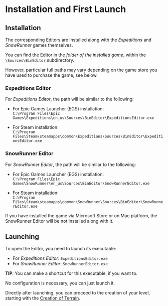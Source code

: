 # Installation and First Launch

## Installation
The corresponding Editors are installed along with the *Expeditions* and *SnowRunner* games themselves. 

You can find the Editor in the *folder of the installed game*, within the `\Sources\BinEditor` subdirectory.

However, particular full paths may vary depending on the game store you have used to purchase the game, see below.

### Expeditions Editor
For *Expeditions Editor*, the path will be similar to the following:

-   For Epic Games Launcher (EGS) installation:  
    `C:\Program Files\Epic Games\Expeditions\en_us\Sources\BinEditor\ExpeditionsEditor.exe`

-   For Steam installation:  
    `C:\Program Files\Steam\steamapps\common\Expeditions\Sources\BinEditor\ExpeditionsEditor.exe` 

### SnowRunner Editor
For *SnowRunner Editor*, the path will be similar to the following:

-   For Epic Games Launcher (EGS) installation:  
    `C:\Program Files\Epic Games\SnowRunner\en_us\Sources\BinEditor\SnowRunnerEditor.exe`

-   For Steam installation:  
    `C:\Program Files\Steam\steamapps\common\SnowRunner\Sources\BinEditor\SnowRunnerEditor.exe` 

If you have installed the game via Microsoft Store or on Mac platform, the SnowRunner Editor will be not installed along with it.


## Launching
To open the Editor, you need to launch its executable:

-   For *Expeditions Editor*: `ExpeditionsEditor.exe`
-   For *SnowRunner Editor*: `SnowRunnerEditor.exe`

**TIP**: You can make a shortcut for this executable, if you want to.

No configuration is necessary, you can just launch it.

Directly after launching, you can proceed to the creation of your level, starting with the [Creation of Terrain][creation_of_terrain].

[creation_of_terrain]: ./../creating_a_map/terrain/creation_of_terrain.md

